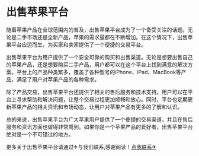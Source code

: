 # 出售苹果平台

随着苹果产品在全球范围内的普及，出售苹果平台成为了一个备受关注的话题。无论是二手市场还是全新产品，苹果的需求量都在不断增加。在这个情况下，出售苹果平台应运而生，为买家和卖家提供了一个便捷的交易平台。

出售苹果平台为用户提供了一个安全可靠的购买和出售渠道。无论是想要出售自己的苹果产品，还是想要购买二手产品，用户都可以在这个平台上找到满意的解决方案。平台上的产品种类繁多，覆盖了各种型号的iPhone、iPad、MacBook等产品，满足了用户对苹果产品的各种需求。

除了产品交易，出售苹果平台还提供了相关的售后服务和技术支持。用户可以在平台上寻求帮助和解决问题，让整个交易过程更加顺畅和放心。同时，平台也定期更新苹果产品的相关资讯和市场动态，让用户对苹果产品有更多的了解和认识。

总的来说，出售苹果平台为广大苹果用户提供了一个便捷的交易渠道，并且在售后服务和资讯方面也做得非常周到。如果你是一个苹果产品的爱好者，出售苹果平台绝对是一个不可错过的地方。

更多关于出售苹果平台请通过✈与我们联系,感谢阅读！[点我联系✈](https://doc.G208.com)
